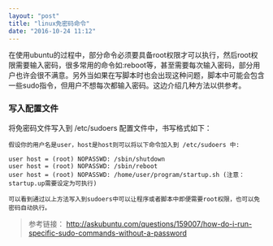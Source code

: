 ```yaml
---
layout: "post"
title: "linux免密码命令"
date: "2016-10-24 11:12"
---
```


在使用ubuntu的过程中，部分命令必须要具备root权限才可以执行，然后root权限需要输入密码，很多常用的命令如:reboot等，甚至需要每次输入密码，部分用户也许会很不满意。另外当如果在写脚本时也会出现这种问题，脚本中可能会包含一些sudo指令，但用户不想每次都输入密码。这边介绍几种方法以供参考。

<!-- more -->


### 写入配置文件

将免密码文件写入到 /etc/sudoers 配置文件中，书写格式如下：

```ssh
假设你的用户名是user，host是host则可以将以下命令加入到 /etc/sudoers 中:

user host = (root) NOPASSWD: /sbin/shutdown
user host = (root) NOPASSWD: /sbin/reboot
user host = (root) NOPASSWD: /home/user/program/startup.sh (注意：startup.up需要设定为可执行)

可以看到通过以上方法写入到sudoers中可以让程序或者脚本中即便需要root权限，也可以免密码自动执行。

```





> 参考链接：
> http://askubuntu.com/questions/159007/how-do-i-run-specific-sudo-commands-without-a-password
> 
